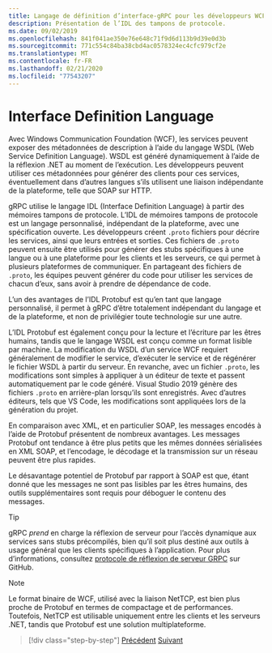 ```yaml
---
title: Langage de définition d’interface-gRPC pour les développeurs WCF
description: Présentation de l’IDL des tampons de protocole.
ms.date: 09/02/2019
ms.openlocfilehash: 841f041ae350e76e648c71f9d6d113b9d39e0d3b
ms.sourcegitcommit: 771c554c84ba38cbd4ac0578324ec4cfc979cf2e
ms.translationtype: MT
ms.contentlocale: fr-FR
ms.lasthandoff: 02/21/2020
ms.locfileid: "77543207"
---
```

# <a name="interface-definition-language"></a>Interface Definition Language

Avec Windows Communication Foundation (WCF), les services peuvent exposer des métadonnées de description à l’aide du langage WSDL (Web Service Definition Language). WSDL est généré dynamiquement à l’aide de la réflexion .NET au moment de l’exécution. Les développeurs peuvent utiliser ces métadonnées pour générer des clients pour ces services, éventuellement dans d’autres langues s’ils utilisent une liaison indépendante de la plateforme, telle que SOAP sur HTTP.

gRPC utilise le langage IDL (Interface Definition Language) à partir des mémoires tampons de protocole. L’IDL de mémoires tampons de protocole est un langage personnalisé, indépendant de la plateforme, avec une spécification ouverte. Les développeurs créent `.proto` fichiers pour décrire les services, ainsi que leurs entrées et sorties. Ces fichiers de `.proto` peuvent ensuite être utilisés pour générer des stubs spécifiques à une langue ou à une plateforme pour les clients et les serveurs, ce qui permet à plusieurs plateformes de communiquer. En partageant des fichiers de `.proto`, les équipes peuvent générer du code pour utiliser les services de chacun d’eux, sans avoir à prendre de dépendance de code.

L’un des avantages de l’IDL Protobuf est qu’en tant que langage personnalisé, il permet à gRPC d’être totalement indépendant du langage et de la plateforme, et non de privilégier toute technologie sur une autre.

L’IDL Protobuf est également conçu pour la lecture et l’écriture par les êtres humains, tandis que le langage WSDL est conçu comme un format lisible par machine. La modification du WSDL d’un service WCF requiert généralement de modifier le service, d’exécuter le service et de régénérer le fichier WSDL à partir du serveur. En revanche, avec un fichier `.proto`, les modifications sont simples à appliquer à un éditeur de texte et passent automatiquement par le code généré. Visual Studio 2019 génère des fichiers `.proto` en arrière-plan lorsqu’ils sont enregistrés. Avec d’autres éditeurs, tels que VS Code, les modifications sont appliquées lors de la génération du projet.

En comparaison avec XML, et en particulier SOAP, les messages encodés à l’aide de Protobuf présentent de nombreux avantages. Les messages Protobuf ont tendance à être plus petits que les mêmes données sérialisées en XML SOAP, et l’encodage, le décodage et la transmission sur un réseau peuvent être plus rapides.

Le désavantage potentiel de Protobuf par rapport à SOAP est que, étant donné que les messages ne sont pas lisibles par les êtres humains, des outils supplémentaires sont requis pour déboguer le contenu des messages.

> [!TIP]
> gRPC *prend* en charge la réflexion de serveur pour l’accès dynamique aux services sans stubs précompilés, bien qu’il soit plus destiné aux outils à usage général que les clients spécifiques à l’application. Pour plus d’informations, consultez [protocole de réflexion de serveur GRPC](https://github.com/grpc/grpc/blob/master/doc/server-reflection.md) sur GitHub.

> [!NOTE]
> Le format binaire de WCF, utilisé avec la liaison NetTCP, est bien plus proche de Protobuf en termes de compactage et de performances. Toutefois, NetTCP est utilisable uniquement entre les clients et les serveurs .NET, tandis que Protobuf est une solution multiplateforme.

>[!div class="step-by-step"]
>[Précédent](approach.md)
>[Suivant](network-protocols.md)
